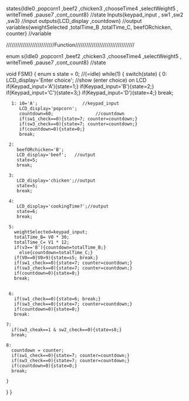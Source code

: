 states{Idle0 ,popcorn1 ,beef2 ,chicken3 ,chooseTime4 ,selectWeight5 , writeTime6 ,pause7 ,cont_count8} //state
Inputs{keypad_input , sw1 ,sw2 ,sw3}  //input
outputs{LCD_display ,countdown}  //output
variables{weightSelected ,totalTime_B ,totalTime_C, beefORchicken, counter}  //variable

//////////////////////////Function////////////////////////////////

enum s{Idle0 ,popcorn1 ,beef2 ,chicken3 ,chooseTime4 ,selectWeight5 , writeTime6 ,pause7 ,cont_count8} //state

void FSM()
{
  enum s state = 0; //(=idle)
  while(1)
  {
    switch(state)
    {
      0:
         LCD_display='Enter choice';      //show (enter choice) on LCD
         if(Keypad_input='A'){state=1;}
         if(Keypad_input='B'){state=2;}
         if(Keypad_input='C'){state=3;}
         if(Keypad_input='D'){state=4;}
         break;
      
      1: i0='A';                 //keypad_input
         LCD_display='popcorn';
         countdown=60;                //countdown
         if(sw1_check==0){state=7; counter=countdown;}
         if(sw3_check==0){state=7; counter=countdown;}
         if(countdown=0){state=0;}
         break;
     
     2: 
        beefORchicken='B';
        LCD_display='beef';   //output
        state=5;
        break;
        
     3: 
        LCD_display='chicken';//output
        state=5;
        break;
        
     4: 
        LCD_display='cookingTime?';//output
        state=6;
        break;
        
     5:
       weightSelected=keypad_input;
       totalTime_B= V0 * 30;
       totalTime_C= V1 * 12;
       if(v3=='B'){countdown=totalTime_B;}
         else{countdown=totalTime_C;}
       if(V0==0|V0>9){state=s5; break;}
       if(sw1_check==0){state=7; counter=countdown;}
       if(sw3_check==0){state=7; counter=countdown;}
       if(countdown=0){state=0;}
       break;
        
        
     6:
       if(sw1_check==0){state=6; break;}
       if(sw3_check==0){state=7; counter=countdown;}
       if(countdown=0){state=0;}
       break:
    
    7:
      if(sw3_cheak==1 & sw2_check==0){state=s8;}
      break;
       
    8:
      countdown = counter;
      if(sw1_check==0){state=7; counter=countdown;}
      if(sw3_check==0){state=7; counter=countdown;}
      if(countdown=0){state=0;}
      break;
    
    }
  }
}
